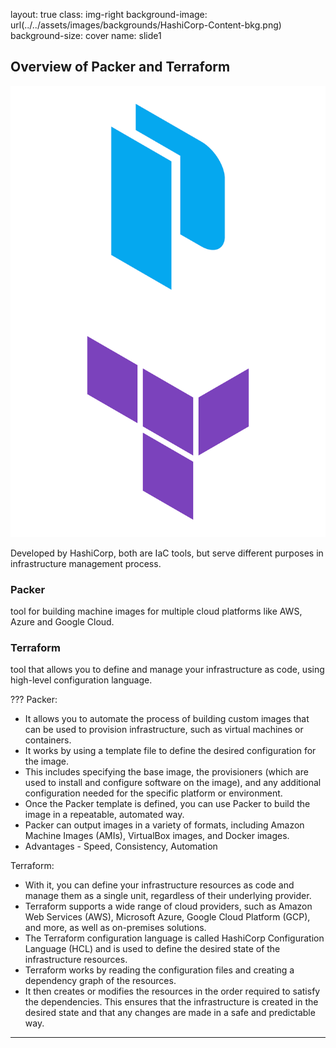 layout: true
class: img-right
background-image: url(../../assets/images/backgrounds/HashiCorp-Content-bkg.png)
background-size: cover
name: slide1

## Overview of Packer and Terraform

![scale:50%](./assets/logos/logo_packer_terraform.png)

Developed by HashiCorp, both are IaC tools, but serve different purposes in infrastructure management process.
### Packer
tool for building machine images for multiple cloud platforms like AWS, Azure and Google Cloud.
### Terraform
tool that allows you to define and manage your infrastructure as code, using high-level configuration language.

???
Packer:
- It allows you to automate the process of building custom images that can be used to provision infrastructure, such as virtual machines or containers.
- It works by using a template file to define the desired configuration for the image.
- This includes specifying the base image, the provisioners (which are used to install and configure software on the image), and any additional configuration needed for the specific platform or environment.
- Once the Packer template is defined, you can use Packer to build the image in a repeatable, automated way.
- Packer can output images in a variety of formats, including Amazon Machine Images (AMIs), VirtualBox images, and Docker images.
- Advantages - Speed, Consistency, Automation

Terraform:
- With it, you can define your infrastructure resources as code and manage them as a single unit, regardless of their underlying provider.
- Terraform supports a wide range of cloud providers, such as Amazon Web Services (AWS), Microsoft Azure, Google Cloud Platform (GCP), and more, as well as on-premises solutions.
- The Terraform configuration language is called HashiCorp Configuration Language (HCL) and is used to define the desired state of the infrastructure resources.
- Terraform works by reading the configuration files and creating a dependency graph of the resources.
- It then creates or modifies the resources in the order required to satisfy the dependencies. This ensures that the infrastructure is created in the desired state and that any changes are made in a safe and predictable way.
---